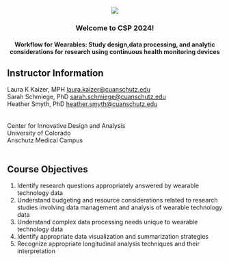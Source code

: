 <div align="center"><img src="https://github.com/graulaurak/CSP2024_Wearables/blob/master/Header.jpg"> </div>
<h3 align="center">
  Welcome to CSP 2024!
</h3>
<h4 align="Center">
Workflow for Wearables: Study design,data processing, and analytic considerations for research using continuous health monitoring devices
</h4>

## Instructor Information
 Laura K Kaizer, MPH laura.kaizer@cuanschutz.edu </br>
 Sarah Schmiege, PhD sarah.schmiege@cuanschutz.edu </br>
 Heather Smyth, PhD  heather.smyth@cuanschutz.edu </br>
</br></br>
Center for Innovative Design and Analysis
</br>
University of Colorado
</br>
Anschutz Medical Campus
</br></br>

## Course Objectives
<ol>
<li> Identify research questions appropriately answered by wearable technology data</li>
<li> Understand budgeting and resource considerations related to research studies involving data management and analysis of wearable technology data</li>
<li> Understand complex data processing needs unique to wearable technology data</li>
<li> Identify appropriate data visualization and summarization strategies</li>
<li> Recognize appropriate longitudinal analysis techniques and their interpretation</li>


